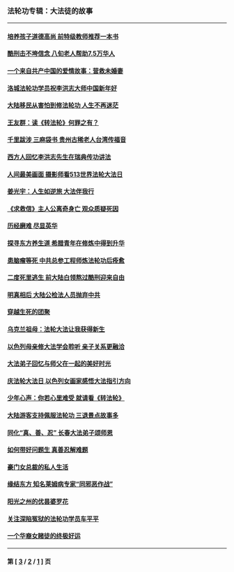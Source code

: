 ### 法轮功专辑：大法徒的故事
---
#### [培养孩子道德高尚 前特级教师推荐一本书](../../pages/nf1147481/n12938640.md?06100430) 
#### [酷刑击不垮信念 八旬老人帮助7.5万华人](../../pages/nf1147481/n12880712.md?06100430) 
#### [一个来自共产中国的爱情故事：营救未婚妻](../../pages/nf1147481/n12778386.md?06100430) 
#### [洛城法轮功学员祝李洪志大师中国新年好](../../pages/nf1147481/n12724685.md?06100430) 
#### [大陆移民从害怕到修法轮功 人生不再迷茫](../../pages/nf1147481/n12414325.md?06100430) 
#### [王友群：读《转法轮》何罪之有？](../../pages/nf1147481/n12408647.md?06100430) 
#### [千里跋涉 三麻袋书 贵州古稀老人台湾传福音](../../pages/nf1147481/n12198750.md?06100430) 
#### [西方人回忆李洪志先生在瑞典传功讲法](../../pages/nf1147481/n12099607.md?06100430) 
#### [人间最美画面 摄影师看513世界法轮大法日](../../pages/nf1147481/n12094118.md?06100430) 
#### [姜光宇：人生如逆旅 大法伴我行](../../pages/nf1147481/n12088664.md?06100430) 
#### [《求救信》主人公离奇身亡 观众质疑死因](../../pages/nf1147481/n11845215.md?06100430) 
#### [历经磨难 尽显英华](../../pages/nf1147481/n11723297.md?06100430) 
#### [探寻东方养生道 希腊青年在修炼中得到升华](../../pages/nf1147481/n11494502.md?06100430) 
#### [患脑瘤等死 中共总参工程师炼法轮功后痊愈](../../pages/nf1147481/n11466682.md?06100430) 
#### [二度死里逃生 前大陆白领熬过酷刑迎来自由](../../pages/nf1147481/n11368594.md?06100430) 
#### [明真相后 大陆公检法人员抛弃中共](../../pages/nf1147481/n11358618.md?06100430) 
#### [穿越生死的团聚](../../pages/nf1147481/n11258922.md?06100430) 
#### [乌克兰祖母：法轮大法让我获得新生](../../pages/nf1147481/n11269457.md?06100430) 
#### [以色列母亲修大法学会聆听 亲子关系更融洽](../../pages/nf1147481/n11268195.md?06100430) 
#### [大法弟子回忆与师父在一起的美好时光](../../pages/nf1147481/n11267759.md?06100430) 
#### [庆法轮大法日 以色列女画家感悟大法指引方向](../../pages/nf1147481/n11267735.md?06100430) 
#### [少年心声：你若心里难受 就请看《转法轮》](../../pages/nf1147481/n11267496.md?06100430) 
#### [大陆游客支持佩服法轮功 三退景点故事多](../../pages/nf1147481/n11267378.md?06100430) 
#### [同化“真、善、忍” 长春大法弟子颂师恩](../../pages/nf1147481/n11266497.md?06100430) 
#### [如何带好问题生 真善忍解难题](../../pages/nf1147481/n11243655.md?06100430) 
#### [豪门女总裁的私人生活](../../pages/nf1147481/n10127794.md?06100430) 
#### [缘结东方 知名莱姆病专家“同邪恶作战”](../../pages/nf1147481/n10682468.md?06100430) 
#### [阳光之州的优昙婆罗花](../../pages/nf1147481/n10546697.md?06100430) 
#### [关注深陷冤狱的法轮功学员车平平](../../pages/nf1147481/n10146883.md?06100430) 
#### [一个华裔女赌徒的终极好运](../../pages/nf1147481/n9147756.md?06100430) 

---
#### 第 [ [3](./3.md?06100430) / [2](./2.md?06100430) / [1](./1.md?06100430) ] 页
